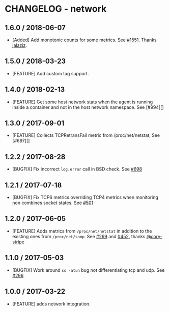# CHANGELOG - network

## 1.6.0 / 2018-06-07

* [Added] Add monotonic counts for some metrics. See [#1551](https://github.com/DataDog/integrations-core/pull/1551). Thanks [jalaziz](https://github.com/jalaziz).

## 1.5.0 / 2018-03-23

* [FEATURE] Add custom tag support.

## 1.4.0 / 2018-02-13

* [FEATURE] Get some host network stats when the agent is running inside a container and not in the host network namespace. See [#994][]

## 1.3.0 / 2017-09-01

* [FEATURE] Collects TCPRetransFail metric from /proc/net/netstat, See [#697][]

## 1.2.2 / 2017-08-28

* [BUGFIX] Fix incorrect `log.error` call in BSD check. See [#698][]

## 1.2.1 / 2017-07-18

* [BUGFIX] Fix TCP6 metrics overriding TCP4 metrics when monitoring non combines socket states. See [#501][]

## 1.2.0 / 2017-06-05

* [FEATURE] Adds metrics from `/proc/net/netstat` in addition to the existing ones from `/proc/net/snmp`. See [#299][] and [#452][], thanks [@cory-stripe][]

## 1.1.0 / 2017-05-03

* [BUGFIX] Work around `ss -atun` bug not differentiating tcp and udp. See [#296][]

## 1.0.0 / 2017-03-22

* [FEATURE] adds network integration.

<!--- The following link definition list is generated by PimpMyChangelog --->
[#296]: https://github.com/DataDog/integrations-core/issues/296
[#299]: https://github.com/DataDog/integrations-core/issues/299
[#452]: https://github.com/DataDog/integrations-core/issues/452
[#501]: https://github.com/DataDog/integrations-core/issues/501
[#698]: https://github.com/DataDog/integrations-core/issues/698
[@cory-stripe]: https://github.com/cory-stripe
